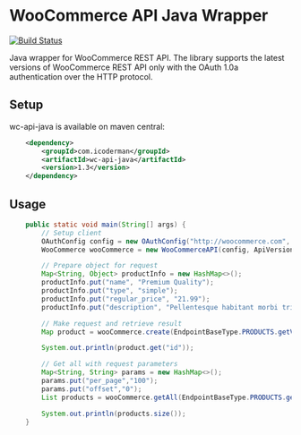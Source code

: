 # WooCommerce API Java Wrapper
[![Build Status](https://travis-ci.org/icoderman/wc-api-java.svg?branch=master)](https://travis-ci.org/icoderman/wc-api-java)

Java wrapper for WooCommerce REST API. The library supports the latest versions of WooCommerce REST API only
with the OAuth 1.0a authentication over the HTTP protocol.

## Setup
wc-api-java is available on maven central:
```xml
    <dependency>
        <groupId>com.icoderman</groupId>
        <artifactId>wc-api-java</artifactId>
        <version>1.3</version>
    </dependency>
```

## Usage

```java
    public static void main(String[] args) {
        // Setup client
        OAuthConfig config = new OAuthConfig("http://woocommerce.com", "consumerKey", "consumerSecret");
        WooCommerce wooCommerce = new WooCommerceAPI(config, ApiVersionType.V2);

        // Prepare object for request
        Map<String, Object> productInfo = new HashMap<>();
        productInfo.put("name", "Premium Quality");
        productInfo.put("type", "simple");
        productInfo.put("regular_price", "21.99");
        productInfo.put("description", "Pellentesque habitant morbi tristique senectus et netus");

        // Make request and retrieve result
        Map product = wooCommerce.create(EndpointBaseType.PRODUCTS.getValue(), productInfo);

        System.out.println(product.get("id"));

        // Get all with request parameters
        Map<String, String> params = new HashMap<>();
        params.put("per_page","100");
        params.put("offset","0");
        List products = wooCommerce.getAll(EndpointBaseType.PRODUCTS.getValue(), params);

        System.out.println(products.size());
    }
```
